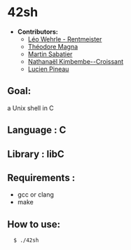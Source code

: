 # 42sh
- **Contributors:**
  - [Léo Wehrle - Rentmeister](https://github.com/leoWherle)
  - [Théodore Magna](https://github.com/TheodoreEpitech)
  - [Martin Sabatier](https://github.com/Nevi1)
  - [Nathanaël Kimbembe--Croissant](https://github.com/Nathanael-Kimbembe)
  - [Lucien Pineau](https://github.com/mathematisse)

## Goal:
  a Unix shell in C

## Language : C

## Library : libC

## Requirements :
  - gcc or clang
  - make

## How to use:

```
  $ ./42sh
```
